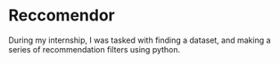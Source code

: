 # Reccomendor
During my internship, I was tasked with finding a dataset, and making a series of recommendation filters using python.
